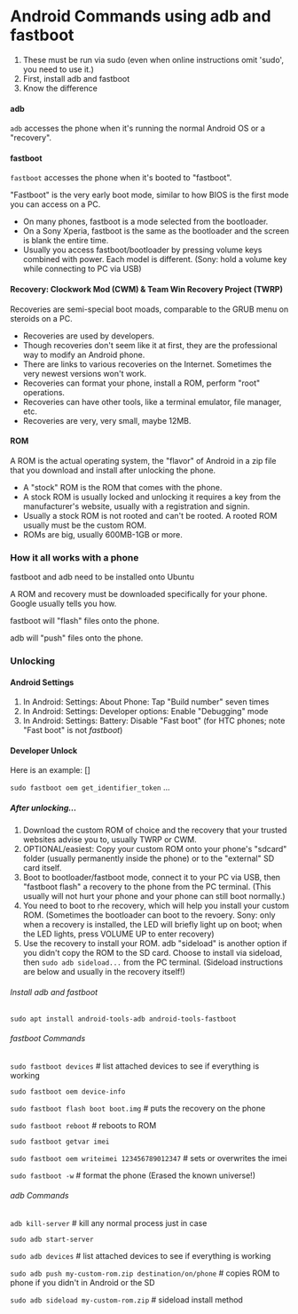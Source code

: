 # Android Commands using adb and fastboot

1. These must be run via sudo (even when online instructions omit 'sudo', you need to use it.)
2. First, install adb and fastboot
3. Know the difference

#### adb
`adb` accesses the phone when it's running the normal Android OS or a "recovery".

#### fastboot
`fastboot` accesses the phone when it's booted to "fastboot".

"Fastboot" is the very early boot mode, similar to how BIOS is the first mode you can access on a PC.
- On many phones, fastboot is a mode selected from the bootloader.
- On a Sony Xperia, fastboot is the same as the bootloader and the screen is blank the entire time.
- Usually you access fastboot/bootloader by pressing volume keys combined with power. Each model is different. (Sony: hold a volume key while connecting to PC via USB)

#### Recovery: Clockwork Mod (CWM) & Team Win Recovery Project (TWRP)
Recoveries are semi-special boot moads, comparable to the GRUB menu on steroids on a PC.
- Recoveries are used by developers.
- Though recoveries don't seem like it at first, they are the professional way to modify an Android phone.
- There are links to various recoveries on the Internet. Sometimes the very newest versions won't work.
- Recoveries can format your phone, install a ROM, perform "root" operations.
- Recoveries can have other tools, like a terminal emulator, file manager, etc.
- Recoveries are very, very small, maybe 12MB.

#### ROM
A ROM is the actual operating system, the "flavor" of Android in a zip file that you download and install after unlocking the phone.
- A "stock" ROM is the ROM that comes with the phone.
- A stock ROM is usually locked and unlocking it requires a key from the manufacturer's website, usually with a registration and signin.
- Usually a stock ROM is not rooted and can't be rooted. A rooted ROM usually must be the custom ROM.
- ROMs are big, usually 600MB-1GB or more.

### How it all works with a phone
fastboot and adb need to be installed onto Ubuntu

A ROM and recovery must be downloaded specifically for your phone. Google usually tells you how.

fastboot will "flash" files onto the phone.

adb will "push" files onto the phone.

### Unlocking

#### Android Settings
1. In Android: Settings: About Phone: Tap "Build number" seven times
2. In Android: Settings: Developer options: Enable "Debugging" mode
3. In Android: Settings: Battery: Disable "Fast boot" (for HTC phones; note "Fast boot" is not *fastboot*)

#### Developer Unlock
Here is an example: []

`sudo fastboot oem get_identifier_token`
...


##### After unlocking...

1. Download the custom ROM of choice and the recovery that your trusted websites advise you to, usually TWRP or CWM.
2. OPTIONAL/easiest: Copy your custom ROM onto your phone's "sdcard" folder (usually permanently inside the phone) or to the "external" SD card itself.
3. Boot to bootloader/fastboot mode, connect it to your PC via USB, then "fastboot flash" a recovery to the phone from the PC terminal.
(This usually will not hurt your phone and your phone can still boot normally.)
4. You need to boot to rhe recovery, which will help you install your custom ROM.
(Sometimes the bootloader can boot to the revoery. Sony: only when a recovery is installed, the LED will briefly light up on boot; when the LED lights, press VOLUME UP to enter recovery)
5. Use the recovery to install your ROM. adb "sideload" is another option if you didn't copy the ROM to the SD card. Choose to install via sideload, then `sudo adb sideload...` from the PC terminal.
(Sideload instructions are below and usually in the recovery itself!)

###### Install adb and fastboot
`sudo apt install android-tools-adb android-tools-fastboot`

###### fastboot Commands
`sudo fastboot devices` # list attached devices to see if everything is working

`sudo fastboot oem device-info`

`sudo fastboot flash boot boot.img` # puts the recovery on the phone

`sudo fastboot reboot` # reboots to ROM

`sudo fastboot getvar imei`

`sudo fastboot oem writeimei 123456789012347` # sets or overwrites the imei

`sudo fastboot -w` # format the phone (Erased the known universe!)

###### adb Commands
`adb kill-server` # kill any normal process just in case

`sudo adb start-server`

`sudo adb devices` # list attached devices to see if everything is working

`sudo adb push my-custom-rom.zip destination/on/phone` # copies ROM to phone if you didn't in Android or the SD

`sudo adb sideload my-custom-rom.zip` # sideload install method

